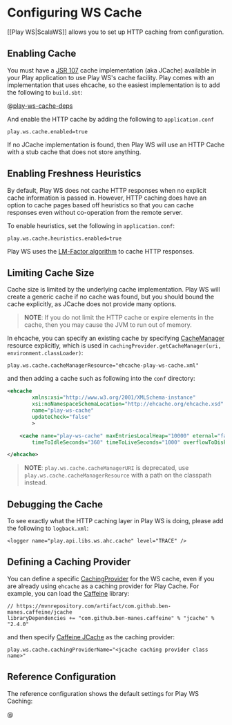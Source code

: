 <!--- Copyright (C) from 2022 The Play Framework Contributors <https://github.com/playframework>, 2011-2021 Lightbend Inc. <https://www.lightbend.com> -->

# Configuring WS Cache

[[Play WS|ScalaWS]] allows you to set up HTTP caching from configuration.

## Enabling Cache

You must have a [JSR 107](https://www.jcp.org/en/jsr/detail?id=107) cache implementation (aka JCache) available in your Play application to use Play WS's cache facility.  Play comes with an implementation that uses ehcache, so the easiest implementation is to add the following to `build.sbt`:

@[play-ws-cache-deps](code/build.sbt)

And enable the HTTP cache by adding the following to `application.conf`

```
play.ws.cache.enabled=true
```

If no JCache implementation is found, then Play WS will use an HTTP Cache with a stub cache that does not store anything.

## Enabling Freshness Heuristics

By default, Play WS does not cache HTTP responses when no explicit cache information is passed in.  However, HTTP caching does have an option to cache pages based off heuristics so that you can cache responses even without co-operation from the remote server.

To enable heuristics, set the following in `application.conf`:

```
play.ws.cache.heuristics.enabled=true
```

Play WS uses the [LM-Factor algorithm]( https://publicobject.com/2015/03/26/how-do-http-caching-heuristics-work/) to cache HTTP responses.

## Limiting Cache Size

Cache size is limited by the underlying cache implementation.  Play WS will create a generic cache if no cache was found, but you should bound the cache explicitly, as JCache does not provide many options.

> **NOTE**: If you do not limit the HTTP cache or expire elements in the cache, then you may cause the JVM to run out of memory.

In ehcache, you can specify an existing cache by specifying [CacheManager](https://www.javadoc.io/doc/javax.cache/cache-api/1.1.1/javax/cache/CacheManager.html) resource explicitly, which is used in `cachingProvider.getCacheManager(uri, environment.classLoader)`:

```
play.ws.cache.cacheManagerResource="ehcache-play-ws-cache.xml"
```

and then adding a cache such as following into the `conf` directory:

```xml
<ehcache
        xmlns:xsi="http://www.w3.org/2001/XMLSchema-instance"
        xsi:noNamespaceSchemaLocation="http://ehcache.org/ehcache.xsd"
        name="play-ws-cache"
        updateCheck="false"
        >

	<cache name="play-ws-cache" maxEntriesLocalHeap="10000" eternal="false"
		timeToIdleSeconds="360" timeToLiveSeconds="1000" overflowToDisk="false" />

</ehcache>
```

> **NOTE**: `play.ws.cache.cacheManagerURI` is deprecated, use `play.ws.cache.cacheManagerResource` with a path on the classpath instead.

## Debugging the Cache

To see exactly what the HTTP caching layer in Play WS is doing, please add the following to `logback.xml`:

```
<logger name="play.api.libs.ws.ahc.cache" level="TRACE" />
```

## Defining a Caching Provider

You can define a specific [CachingProvider](https://www.javadoc.io/doc/javax.cache/cache-api/1.1.1/javax/cache/spi/CachingProvider.html) for the WS cache, even if you are already using `ehcache` as a caching provider for Play Cache.  For example, you can load the [Caffeine](https://github.com/ben-manes/caffeine/wiki) library:

```
// https://mvnrepository.com/artifact/com.github.ben-manes.caffeine/jcache
libraryDependencies += "com.github.ben-manes.caffeine" % "jcache" % "2.4.0"
```

and then specify [Caffeine JCache](https://github.com/ben-manes/caffeine/wiki/JCache) as the caching provider:

```
play.ws.cache.cachingProviderName="<jcache caching provider class name>"
```

## Reference Configuration

The reference configuration shows the default settings for Play WS Caching:

@[](/confs/play-ahc-ws/reference.conf)
